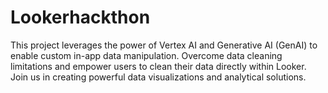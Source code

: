 # Lookerhackthon
This project leverages the power of Vertex AI and Generative AI (GenAI) to enable custom in-app data manipulation. Overcome data cleaning limitations and empower users to clean their data directly within Looker. Join us in creating powerful data visualizations and analytical solutions.
